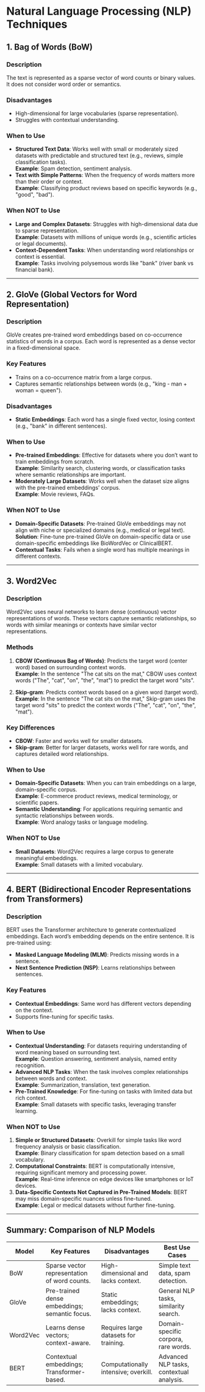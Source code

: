 # Natural Language Processing (NLP) Techniques

## 1. Bag of Words (BoW)

### Description
The text is represented as a sparse vector of word counts or binary values. It does not consider word order or semantics.

### Disadvantages
- High-dimensional for large vocabularies (sparse representation).
- Struggles with contextual understanding.

### When to Use
- **Structured Text Data**: Works well with small or moderately sized datasets with predictable and structured text (e.g., reviews, simple classification tasks).  
  **Example**: Spam detection, sentiment analysis.
- **Text with Simple Patterns**: When the frequency of words matters more than their order or context.  
  **Example**: Classifying product reviews based on specific keywords (e.g., "good", "bad").

### When NOT to Use
- **Large and Complex Datasets**: Struggles with high-dimensional data due to sparse representation.  
  **Example**: Datasets with millions of unique words (e.g., scientific articles or legal documents).
- **Context-Dependent Tasks**: When understanding word relationships or context is essential.  
  **Example**: Tasks involving polysemous words like "bank" (river bank vs financial bank).

---

## 2. GloVe (Global Vectors for Word Representation)

### Description
GloVe creates pre-trained word embeddings based on co-occurrence statistics of words in a corpus. Each word is represented as a dense vector in a fixed-dimensional space.

### Key Features
- Trains on a co-occurrence matrix from a large corpus.
- Captures semantic relationships between words (e.g., "king - man + woman = queen").

### Disadvantages
- **Static Embeddings**: Each word has a single fixed vector, losing context (e.g., "bank" in different sentences).

### When to Use
- **Pre-trained Embeddings**: Effective for datasets where you don’t want to train embeddings from scratch.  
  **Example**: Similarity search, clustering words, or classification tasks where semantic relationships are important.
- **Moderately Large Datasets**: Works well when the dataset size aligns with the pre-trained embeddings’ corpus.  
  **Example**: Movie reviews, FAQs.

### When NOT to Use
- **Domain-Specific Datasets**: Pre-trained GloVe embeddings may not align with niche or specialized domains (e.g., medical or legal text).  
  **Solution**: Fine-tune pre-trained GloVe on domain-specific data or use domain-specific embeddings like BioWordVec or ClinicalBERT.
- **Contextual Tasks**: Fails when a single word has multiple meanings in different contexts.

---

## 3. Word2Vec

### Description
Word2Vec uses neural networks to learn dense (continuous) vector representations of words. These vectors capture semantic relationships, so words with similar meanings or contexts have similar vector representations.

### Methods
1. **CBOW (Continuous Bag of Words)**: Predicts the target word (center word) based on surrounding context words.  
   **Example**: In the sentence "The cat sits on the mat," CBOW uses context words ("The", "cat", "on", "the", "mat") to predict the target word "sits".

2. **Skip-gram**: Predicts context words based on a given word (target word).  
   **Example**: In the sentence "The cat sits on the mat," Skip-gram uses the target word "sits" to predict the context words ("The", "cat", "on", "the", "mat").

### Key Differences
- **CBOW**: Faster and works well for smaller datasets.
- **Skip-gram**: Better for larger datasets, works well for rare words, and captures detailed word relationships.

### When to Use
- **Domain-Specific Datasets**: When you can train embeddings on a large, domain-specific corpus.  
  **Example**: E-commerce product reviews, medical terminology, or scientific papers.
- **Semantic Understanding**: For applications requiring semantic and syntactic relationships between words.  
  **Example**: Word analogy tasks or language modeling.

### When NOT to Use
- **Small Datasets**: Word2Vec requires a large corpus to generate meaningful embeddings.  
  **Example**: Small datasets with a limited vocabulary.

---

## 4. BERT (Bidirectional Encoder Representations from Transformers)

### Description
BERT uses the Transformer architecture to generate contextualized embeddings. Each word’s embedding depends on the entire sentence. It is pre-trained using:
- **Masked Language Modeling (MLM)**: Predicts missing words in a sentence.
- **Next Sentence Prediction (NSP)**: Learns relationships between sentences.

### Key Features
- **Contextual Embeddings**: Same word has different vectors depending on the context.
- Supports fine-tuning for specific tasks.

### When to Use
- **Contextual Understanding**: For datasets requiring understanding of word meaning based on surrounding text.  
  **Example**: Question answering, sentiment analysis, named entity recognition.
- **Advanced NLP Tasks**: When the task involves complex relationships between words and context.  
  **Example**: Summarization, translation, text generation.
- **Pre-Trained Knowledge**: For fine-tuning on tasks with limited data but rich context.  
  **Example**: Small datasets with specific tasks, leveraging transfer learning.

### When NOT to Use
1. **Simple or Structured Datasets**: Overkill for simple tasks like word frequency analysis or basic classification.  
   **Example**: Binary classification for spam detection based on a small vocabulary.
2. **Computational Constraints**: BERT is computationally intensive, requiring significant memory and processing power.  
   **Example**: Real-time inference on edge devices like smartphones or IoT devices.
3. **Data-Specific Contexts Not Captured in Pre-Trained Models**: BERT may miss domain-specific nuances unless fine-tuned.  
   **Example**: Legal or medical datasets without further fine-tuning.

---

## Summary: Comparison of NLP Models

| Model    | Key Features                                  | Disadvantages                            | Best Use Cases                          |
|----------|----------------------------------------------|------------------------------------------|-----------------------------------------|
| BoW      | Sparse vector representation of word counts. | High-dimensional and lacks context.      | Simple text data, spam detection.       |
| GloVe    | Pre-trained dense embeddings; semantic focus.| Static embeddings; lacks context.        | General NLP tasks, similarity search.   |
| Word2Vec | Learns dense vectors; context-aware.         | Requires large datasets for training.    | Domain-specific corpora, rare words.    |
| BERT     | Contextual embeddings; Transformer-based.    | Computationally intensive; overkill.     | Advanced NLP tasks, contextual analysis.|
